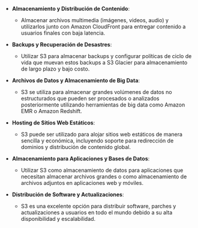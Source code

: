 - **Almacenamiento y Distribución de Contenido**:
    
    - Almacenar archivos multimedia (imágenes, videos, audio) y utilizarlos junto con Amazon CloudFront para entregar contenido a usuarios finales con baja latencia.

- **Backups y Recuperación de Desastres**:
    
    - Utilizar S3 para almacenar backups y configurar políticas de ciclo de vida que muevan estos backups a S3 Glacier para almacenamiento de largo plazo y bajo costo.

- **Archivos de Datos y Almacenamiento de Big Data**:
    
    - S3 se utiliza para almacenar grandes volúmenes de datos no estructurados que pueden ser procesados o analizados posteriormente utilizando herramientas de big data como Amazon EMR o Amazon Redshift.

- **Hosting de Sitios Web Estáticos**:
    
    - S3 puede ser utilizado para alojar sitios web estáticos de manera sencilla y económica, incluyendo soporte para redirección de dominios y distribución de contenido global.

- **Almacenamiento para Aplicaciones y Bases de Datos**:
    
    - Utilizar S3 como almacenamiento de datos para aplicaciones que necesitan almacenar archivos grandes o como almacenamiento de archivos adjuntos en aplicaciones web y móviles.

- **Distribución de Software y Actualizaciones**:
    
    - S3 es una excelente opción para distribuir software, parches y actualizaciones a usuarios en todo el mundo debido a su alta disponibilidad y escalabilidad.
